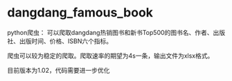 # dangdang_famous_book
python爬虫：
可以爬取dangdang热销图书和新书Top500的图书名、作者、出版社、出版时间、价格、ISBN六个指标。

爬虫可以较为稳定的爬取。爬取速率的期望为4s一条，输出文件为xlsx格式。

目前版本为1.02，代码需要进一步优化
 